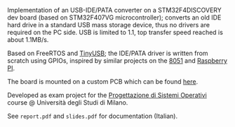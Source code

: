 Implementation of an USB-IDE/PATA converter on a STM32F4DISCOVERY dev board
(based on STM32F407VG microcontroller); converts an old IDE hard drive in a
standard USB mass storage device, thus no drivers are required on the PC
side. USB is limited to 1.1, top transfer speed reached is about 1.1MB/s.

Based on FreeRTOS and [TinyUSB](https://github.com/hathach/tinyusb);
the IDE/PATA driver is written from scratch using GPIOs, inspired by similar
projects on the [8051](https://www.pjrc.com/tech/8051/ide/) and
[Raspberry PI](https://github.com/Manawyrm/pata-gpio).

The board is mounted on a custom PCB which can be found
[here](https://github.com/gianluca-nitti/ide-usb-pcb).

Developed as exam project for the [Progettazione di Sistemi Operativi](https://labonline.ctu.unimi.it/course/info.php?id=215)
course @ Università degli Studi di Milano.

See `report.pdf` and `slides.pdf` for documentation (Italian).
